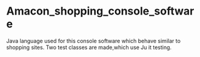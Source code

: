 # Amacon_shopping_console_software
Java language used for this console software which behave similar to  shopping sites.
Two test classes are made,which use Ju it testing.
